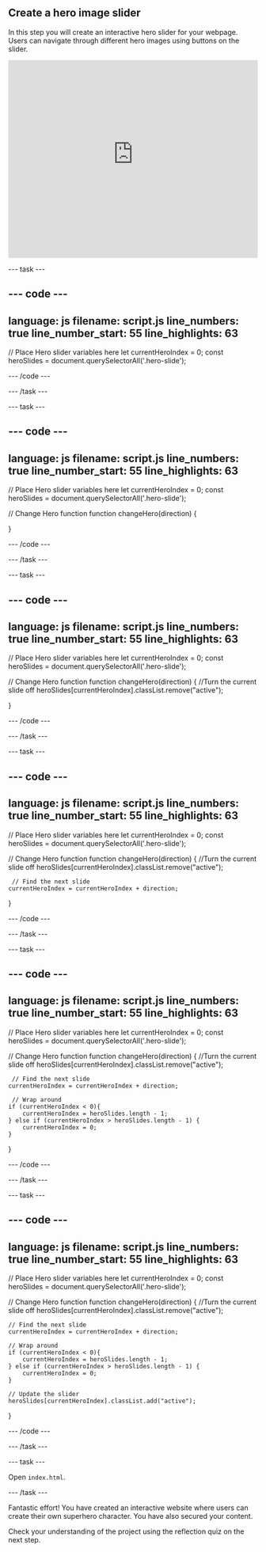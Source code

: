 ## Create a hero image slider

In this step you will create an interactive hero slider for your webpage. Users can navigate through different hero images using buttons on the slider.
<iframe src="https://staging-editor.raspberrypi.org/en/embed/viewer/comic-character-complete" width="100%" height="400" frameborder="0" marginwidth="0" marginheight="0" allowfullscreen> </iframe>

--- task ---

--- code ---
---
language: js
filename: script.js
line_numbers: true
line_number_start: 55
line_highlights: 63
---

// Place Hero slider variables here 
let currentHeroIndex = 0;
const heroSlides = document.querySelectorAll('.hero-slide');
  
--- /code ---

--- /task ---

--- task ---

--- code ---
---
language: js
filename: script.js
line_numbers: true
line_number_start: 55
line_highlights: 63
---

// Place Hero slider variables here 
let currentHeroIndex = 0;
const heroSlides = document.querySelectorAll('.hero-slide');

// Change Hero function
function changeHero(direction) {
  
}

  
--- /code ---

--- /task ---

--- task ---

--- code ---
---
language: js
filename: script.js
line_numbers: true
line_number_start: 55
line_highlights: 63
---

// Place Hero slider variables here 
let currentHeroIndex = 0;
const heroSlides = document.querySelectorAll('.hero-slide');

// Change Hero function
function changeHero(direction) {
    //Turn the current slide off
    heroSlides[currentHeroIndex].classList.remove("active");

}

  
--- /code ---

--- /task ---

--- task ---

--- code ---
---
language: js
filename: script.js
line_numbers: true
line_number_start: 55
line_highlights: 63
---

// Place Hero slider variables here 
let currentHeroIndex = 0;
const heroSlides = document.querySelectorAll('.hero-slide');

// Change Hero function
function changeHero(direction) {
    //Turn the current slide off
    heroSlides[currentHeroIndex].classList.remove("active");

     // Find the next slide
    currentHeroIndex = currentHeroIndex + direction;

}

  
--- /code ---

--- /task ---

--- task ---

--- code ---
---
language: js
filename: script.js
line_numbers: true
line_number_start: 55
line_highlights: 63
---

// Place Hero slider variables here 
let currentHeroIndex = 0;
const heroSlides = document.querySelectorAll('.hero-slide');

// Change Hero function
function changeHero(direction) {
    //Turn the current slide off
    heroSlides[currentHeroIndex].classList.remove("active");

     // Find the next slide
    currentHeroIndex = currentHeroIndex + direction;

     // Wrap around
    if (currentHeroIndex < 0){
        currentHeroIndex = heroSlides.length - 1;
    } else if (currentHeroIndex > heroSlides.length - 1) {
        currentHeroIndex = 0;
    }

}

  
--- /code ---

--- /task ---

--- task ---

--- code ---
---
language: js
filename: script.js
line_numbers: true
line_number_start: 55
line_highlights: 63
---

// Place Hero slider variables here 
let currentHeroIndex = 0;
const heroSlides = document.querySelectorAll('.hero-slide');

// Change Hero function
function changeHero(direction) {
    //Turn the current slide off
    heroSlides[currentHeroIndex].classList.remove("active");

    // Find the next slide
    currentHeroIndex = currentHeroIndex + direction;

    // Wrap around
    if (currentHeroIndex < 0){
        currentHeroIndex = heroSlides.length - 1;
    } else if (currentHeroIndex > heroSlides.length - 1) {
        currentHeroIndex = 0;
    }

    // Update the slider
    heroSlides[currentHeroIndex].classList.add("active");
}

  
--- /code ---

--- /task ---

--- task ---

Open `index.html`.


--- /task ---


Fantastic effort! You have created an interactive website where users can create their own superhero character. You have also secured your content. 

Check your understanding of the project using the reflection quiz on the next step.

